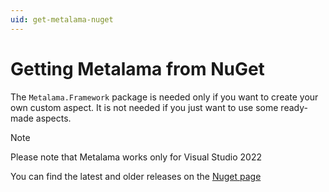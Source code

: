 ```yaml
---
uid: get-metalama-nuget
---
```


# Getting Metalama from NuGet
The `Metalama.Framework` package is needed only if you want to create your own custom aspect. It is not needed if you just want to use some ready-made aspects.


>[!NOTE]
> Please note that Metalama works only for Visual Studio 2022

You can find the latest and older releases on the [Nuget page](https://www.nuget.org/packages/Metalama.Framework)

